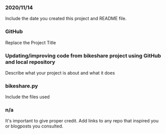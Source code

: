 ### 2020/11/14
Include the date you created this project and README file.

### GitHub
Replace the Project Title

### Updating/improving code from bikeshare project using GitHub and local repository
Describe what your project is about and what it does

### bikeshare.py
Include the files used

### n/a
It's important to give proper credit. Add links to any repo that inspired you or blogposts you consulted.
